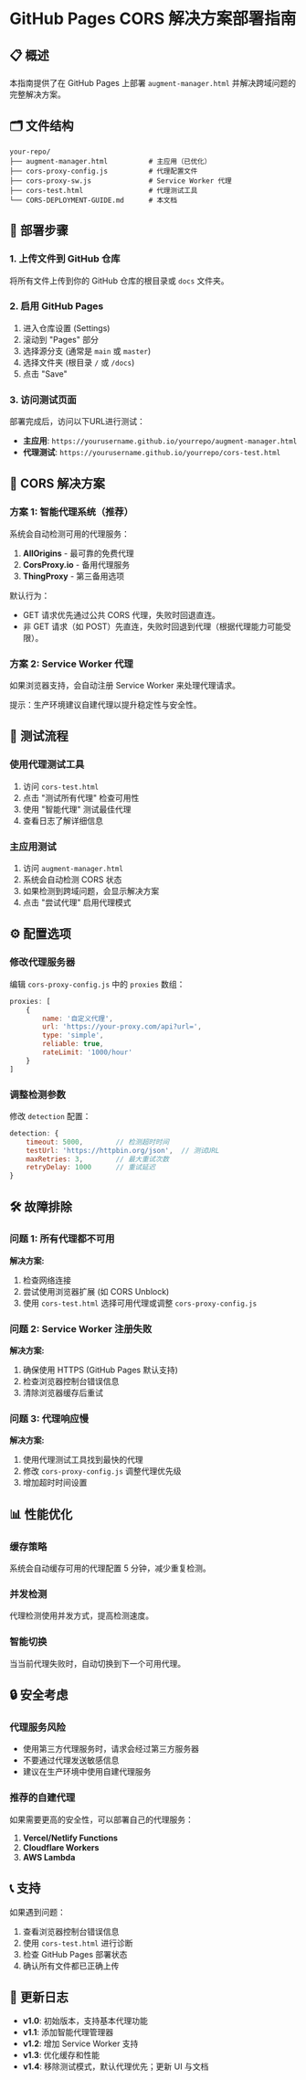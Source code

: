 # GitHub Pages CORS 解决方案部署指南

## 📋 概述

本指南提供了在 GitHub Pages 上部署 `augment-manager.html` 并解决跨域问题的完整解决方案。

## 🗂️ 文件结构

```
your-repo/
├── augment-manager.html          # 主应用（已优化）
├── cors-proxy-config.js          # 代理配置文件
├── cors-proxy-sw.js              # Service Worker 代理
├── cors-test.html                # 代理测试工具
└── CORS-DEPLOYMENT-GUIDE.md      # 本文档
```

## 🚀 部署步骤

### 1. 上传文件到 GitHub 仓库

将所有文件上传到你的 GitHub 仓库的根目录或 `docs` 文件夹。

### 2. 启用 GitHub Pages

1. 进入仓库设置 (Settings)
2. 滚动到 "Pages" 部分
3. 选择源分支 (通常是 `main` 或 `master`)
4. 选择文件夹 (根目录 `/` 或 `/docs`)
5. 点击 "Save"

### 3. 访问测试页面

部署完成后，访问以下URL进行测试：

- **主应用**: `https://yourusername.github.io/yourrepo/augment-manager.html`
- **代理测试**: `https://yourusername.github.io/yourrepo/cors-test.html`

## 🔧 CORS 解决方案

### 方案 1: 智能代理系统（推荐）

系统会自动检测可用的代理服务：

1. **AllOrigins** - 最可靠的免费代理
2. **CorsProxy.io** - 备用代理服务
3. **ThingProxy** - 第三备用选项

默认行为：
- GET 请求优先通过公共 CORS 代理，失败时回退直连。
- 非 GET 请求（如 POST）先直连，失败时回退到代理（根据代理能力可能受限）。

### 方案 2: Service Worker 代理

如果浏览器支持，会自动注册 Service Worker 来处理代理请求。

提示：生产环境建议自建代理以提升稳定性与安全性。

## 🧪 测试流程

### 使用代理测试工具

1. 访问 `cors-test.html`
2. 点击 "测试所有代理" 检查可用性
3. 使用 "智能代理" 测试最佳代理
4. 查看日志了解详细信息

### 主应用测试

1. 访问 `augment-manager.html`
2. 系统会自动检测 CORS 状态
3. 如果检测到跨域问题，会显示解决方案
4. 点击 "尝试代理" 启用代理模式

## ⚙️ 配置选项

### 修改代理服务器

编辑 `cors-proxy-config.js` 中的 `proxies` 数组：

```javascript
proxies: [
    {
        name: '自定义代理',
        url: 'https://your-proxy.com/api?url=',
        type: 'simple',
        reliable: true,
        rateLimit: '1000/hour'
    }
]
```

### 调整检测参数

修改 `detection` 配置：

```javascript
detection: {
    timeout: 5000,        // 检测超时时间
    testUrl: 'https://httpbin.org/json',  // 测试URL
    maxRetries: 3,        // 最大重试次数
    retryDelay: 1000      // 重试延迟
}
```

## 🛠️ 故障排除

### 问题 1: 所有代理都不可用

**解决方案:**
1. 检查网络连接
2. 尝试使用浏览器扩展 (如 CORS Unblock)
3. 使用 `cors-test.html` 选择可用代理或调整 `cors-proxy-config.js`

### 问题 2: Service Worker 注册失败

**解决方案:**
1. 确保使用 HTTPS (GitHub Pages 默认支持)
2. 检查浏览器控制台错误信息
3. 清除浏览器缓存后重试

### 问题 3: 代理响应慢

**解决方案:**
1. 使用代理测试工具找到最快的代理
2. 修改 `cors-proxy-config.js` 调整代理优先级
3. 增加超时时间设置

## 📊 性能优化

### 缓存策略

系统会自动缓存可用的代理配置 5 分钟，减少重复检测。

### 并发检测

代理检测使用并发方式，提高检测速度。

### 智能切换

当当前代理失败时，自动切换到下一个可用代理。

## 🔒 安全考虑

### 代理服务风险

- 使用第三方代理服务时，请求会经过第三方服务器
- 不要通过代理发送敏感信息
- 建议在生产环境中使用自建代理服务

### 推荐的自建代理

如果需要更高的安全性，可以部署自己的代理服务：

1. **Vercel/Netlify Functions**
2. **Cloudflare Workers**
3. **AWS Lambda**

## 📞 支持

如果遇到问题：

1. 查看浏览器控制台错误信息
2. 使用 `cors-test.html` 进行诊断
3. 检查 GitHub Pages 部署状态
4. 确认所有文件都已正确上传

## 🔄 更新日志

- **v1.0**: 初始版本，支持基本代理功能
- **v1.1**: 添加智能代理管理器
- **v1.2**: 增加 Service Worker 支持
- **v1.3**: 优化缓存和性能
- **v1.4**: 移除测试模式，默认代理优先；更新 UI 与文档
